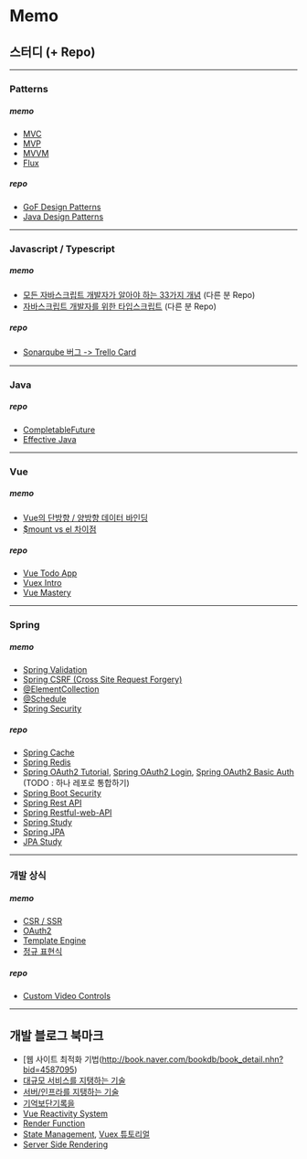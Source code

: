 # Memo


## 스터디 (+ Repo)

---
### Patterns

##### memo

- [MVC](https://github.com/iiaii/memo/blob/master/patterns/mvc-mvp-mvvm.md)
- [MVP](https://github.com/iiaii/memo/blob/master/patterns/mvp.md)
- [MVVM](https://github.com/iiaii/memo/blob/master/patterns/mvvm.md)
- [Flux](https://github.com/iiaii/memo/blob/master/patterns/flux.md)

##### repo

- [GoF Design Patterns](https://github.com/iiaii/gof-design-patterns)
- [Java Design Patterns](https://github.com/iiaii/gof-design-patterns/tree/master/java-design-patterns/src)



---
### Javascript / Typescript

##### memo

- [모든 자바스크립트 개발자가 알아야 하는 33가지 개념](https://github.com/yjs03057/33-js-concepts) (다른 분 Repo)
- [자바스크립트 개발자를 위한 타입스크립트](https://github.com/heejongahn/ts-for-jsdev) (다른 분 Repo)

##### repo

- [Sonarqube 버그 -> Trello Card](https://github.com/iiaii/BugFinder)



---
### Java

##### repo

- [CompletableFuture](https://github.com/iiaii/java-completablefuture)
- [Effective Java](https://github.com/iiaii/EffectiveJava_Study)



---
### Vue

##### memo

- [Vue의 단방향 / 양방향 데이터 바인딩](https://github.com/iiaii/memo/blob/master/vue/data-binding.md)
- [$mount vs el 차이점](https://github.com/iiaii/memo/blob/master/vue/mount-el.md)

##### repo

- [Vue Todo App](https://github.com/iiaii/vue-todo-app)
- [Vuex Intro](https://github.com/iiaii/vuex-intro)
- [Vue Mastery](https://github.com/iiaii/vue-mastery-study)



---
### Spring

##### memo

- [Spring Validation](https://github.com/iiaii/memo/blob/master/spring/validation.md)
- [Spring CSRF (Cross Site Request Forgery)](https://github.com/iiaii/memo/blob/master/spring/csrf.md)
- [@ElementCollection](https://github.com/iiaii/memo/blob/master/spring/element-collection.md)
- [@Schedule](https://github.com/iiaii/memo/blob/master/spring/schedule.md)
- [Spring Security](https://github.com/iiaii/memo/blob/master/spring/security.md)

##### repo

- [Spring Cache](https://github.com/iiaii/spring-cache)
- [Spring Redis](https://github.com/iiaii/spring-redis-intro)
- [Spring OAuth2 Tutorial](https://github.com/iiaii/spring-oauth2-tutorial), [Spring OAuth2 Login](https://github.com/iiaii/spring-oauth2-login), [Spring OAuth2 Basic Auth](https://github.com/iiaii/spring-oauth2-basic-auth) (TODO : 하나 레포로 통합하기)
- [Spring Boot Security](https://github.com/iiaii/spring-boot-security)
- [Spring Rest API](https://github.com/iiaii/spring-rest-api)
- [Spring Restful-web-API](https://github.com/iiaii/restful-web-api)
- [Spring Study](https://github.com/iiaii/Spring_Study)
- [Spring JPA](https://github.com/iiaii/spring-jpa-project)
- [JPA Study](https://github.com/iiaii/JPA_Study)



---
### 개발 상식

##### memo

- [CSR / SSR](https://github.com/iiaii/memo/blob/master/common/csr-ssr.md)
- [OAuth2](https://github.com/iiaii/memo/blob/master/common/oauth2.md)
- [Template Engine](https://github.com/iiaii/memo/blob/master/common/template-engine.md)
- [정규 표현식](https://github.com/iiaii/memo/blob/master/common/regexp.md)

##### repo

- [Custom Video Controls](https://github.com/iiaii/custom-video-controls)



---
## 개발 블로그 북마크

- [웹 사이트 최적화 기법(http://book.naver.com/bookdb/book_detail.nhn?bid=4587095)
- [대규모 서비스를 지탱하는 기술](http://book.naver.com/bookdb/book_detail.nhn?bid=6468636)
- [서버/인프라를 지탱하는 기술](http://book.naver.com/bookdb/book_detail.nhn?bid=6010115)
- [기억보단기록을](https://jojoldu.tistory.com/284?category=689637)
- [Vue Reactivity System](https://vuejs.org/v2/guide/reactivity.html)
- [Render Function](https://vuejs.org/v2/guide/render-function.html)
- [State Management](https://vuejs.org/v2/guide/state-management.html), [Vuex 튜토리얼](https://joshua1988.github.io/web-development/vuejs/vuex-start/)
- [Server Side Rendering](https://vuejs.org/v2/guide/ssr.html)

